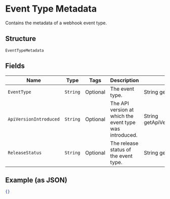 
# Event Type Metadata

Contains the metadata of a webhook event type.

## Structure

`EventTypeMetadata`

## Fields

| Name | Type | Tags | Description | Getter |
|  --- | --- | --- | --- | --- |
| `EventType` | `String` | Optional | The event type. | String getEventType() |
| `ApiVersionIntroduced` | `String` | Optional | The API version at which the event type was introduced. | String getApiVersionIntroduced() |
| `ReleaseStatus` | `String` | Optional | The release status of the event type. | String getReleaseStatus() |

## Example (as JSON)

```json
{}
```

